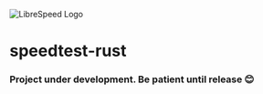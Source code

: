 ![LibreSpeed Logo](https://github.com/librespeed/speedtest/blob/master/.logo/logo3.png?raw=true)

# speedtest-rust

### Project under development. Be patient until release 😊